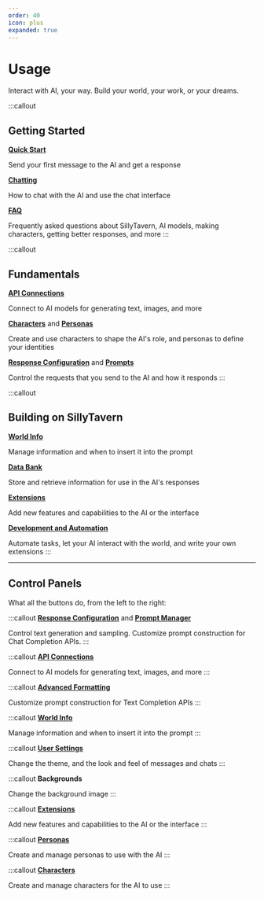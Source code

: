 ```yaml
---
order: 40
icon: plus
expanded: true
---
```


# Usage

Interact with AI, your way. Build your world, your work, or your dreams.

:::callout
## Getting Started

**[Quick Start](/Usage/quick-start.md)**

Send your first message to the AI and get a response

**[Chatting](/Usage/Chatting/index.md)**

How to chat with the AI and use the chat interface

**[FAQ](/Usage/Common-Settings.md)**

Frequently asked questions about SillyTavern, AI models, making characters, getting better responses, and more
:::


:::callout
## Fundamentals

**[API Connections](/Usage/API_Connections/index.md)**

Connect to AI models for generating text, images, and more

**[Characters](/Usage/Characters/index.md)** and **[Personas](/Usage/personas.md)**

Create and use characters to shape the AI's role, and personas to define your identities

**[Response Configuration](/Usage/Common-Settings.md)** and **[Prompts](/Usage/Prompts/prompts.md)**

Control the requests that you send to the AI and how it responds
:::

:::callout
## Building on SillyTavern

**[World Info](/Usage/World_Info/World_Info.md)**

Manage information and when to insert it into the prompt

**[Data Bank](/Usage/Characters/data-bank.md)**

Store and retrieve information for use in the AI's responses

**[Extensions](/extensions/index.md)**

Add new features and capabilities to the AI or the interface

**[Development and Automation](/For_Contributors/index.md)**

Automate tasks, let your AI interact with the world, and write your own extensions
:::

---

## Control Panels

What all the buttons do, from the left to the right:

:::callout
<i class="fa-solid fa-sliders fa-2xl fa-fw"></i> **[Response Configuration](/Usage/Common-Settings.md)**
and **[Prompt Manager](/Usage/Prompts/prompt-manager.md)**

Control text generation and sampling. Customize prompt construction for Chat Completion APIs.
:::

:::callout
<i class="fa-solid fa-plug fa-2xl fa-fw"></i> **[API Connections](/Usage/API_Connections/index.md)**

Connect to AI models for generating text, images, and more
:::

:::callout
<i class="fa-solid fa-font fa-2xl fa-fw"></i> **[Advanced Formatting](/Usage/Prompts/advancedformatting.md)**

Customize prompt construction for Text Completion APIs
:::

:::callout
<i class="fa-solid fa-book-atlas fa-2xl fa-fw"></i> **[World Info](/Usage/World_Info/World_Info.md)**

Manage information and when to insert it into the prompt
:::

:::callout
<i class="fa-solid fa-user-gear fa-2xl fa-fw"></i> **[User Settings](/Usage/User_Settings/User_Settings.md)**

Change the theme, and the look and feel of messages and chats
:::

:::callout
<i class="fa-solid fa-panorama fa-2xl fa-fw"></i> **Backgrounds**

Change the background image
:::

:::callout
<i class="fa-solid fa-cubes fa-2xl fa-fw"></i> **[Extensions](/extensions/index.md)**

Add new features and capabilities to the AI or the interface
:::

:::callout
<i class="fa-solid fa-face-smile fa-2xl fa-fw"></i> **[Personas](/Usage/personas.md)**

Create and manage personas to use with the AI
:::

:::callout
<i class="fa-solid fa-address-card fa-2xl fa-fw"></i> **[Characters](/Usage/Characters/index.md)**

Create and manage characters for the AI to use
:::




